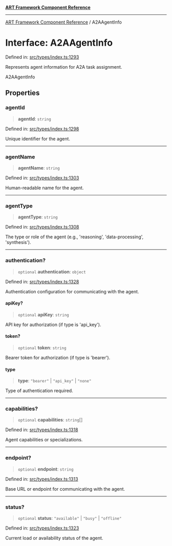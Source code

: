 [**ART Framework Component Reference**](../README.md)

***

[ART Framework Component Reference](../README.md) / A2AAgentInfo

# Interface: A2AAgentInfo

Defined in: [src/types/index.ts:1293](https://github.com/hashangit/ART/blob/1e49ae91e230443ba790ac800658233963b3d60c/src/types/index.ts#L1293)

Represents agent information for A2A task assignment.

 A2AAgentInfo

## Properties

### agentId

> **agentId**: `string`

Defined in: [src/types/index.ts:1298](https://github.com/hashangit/ART/blob/1e49ae91e230443ba790ac800658233963b3d60c/src/types/index.ts#L1298)

Unique identifier for the agent.

***

### agentName

> **agentName**: `string`

Defined in: [src/types/index.ts:1303](https://github.com/hashangit/ART/blob/1e49ae91e230443ba790ac800658233963b3d60c/src/types/index.ts#L1303)

Human-readable name for the agent.

***

### agentType

> **agentType**: `string`

Defined in: [src/types/index.ts:1308](https://github.com/hashangit/ART/blob/1e49ae91e230443ba790ac800658233963b3d60c/src/types/index.ts#L1308)

The type or role of the agent (e.g., 'reasoning', 'data-processing', 'synthesis').

***

### authentication?

> `optional` **authentication**: `object`

Defined in: [src/types/index.ts:1328](https://github.com/hashangit/ART/blob/1e49ae91e230443ba790ac800658233963b3d60c/src/types/index.ts#L1328)

Authentication configuration for communicating with the agent.

#### apiKey?

> `optional` **apiKey**: `string`

API key for authorization (if type is 'api_key').

#### token?

> `optional` **token**: `string`

Bearer token for authorization (if type is 'bearer').

#### type

> **type**: `"bearer"` \| `"api_key"` \| `"none"`

Type of authentication required.

***

### capabilities?

> `optional` **capabilities**: `string`[]

Defined in: [src/types/index.ts:1318](https://github.com/hashangit/ART/blob/1e49ae91e230443ba790ac800658233963b3d60c/src/types/index.ts#L1318)

Agent capabilities or specializations.

***

### endpoint?

> `optional` **endpoint**: `string`

Defined in: [src/types/index.ts:1313](https://github.com/hashangit/ART/blob/1e49ae91e230443ba790ac800658233963b3d60c/src/types/index.ts#L1313)

Base URL or endpoint for communicating with the agent.

***

### status?

> `optional` **status**: `"available"` \| `"busy"` \| `"offline"`

Defined in: [src/types/index.ts:1323](https://github.com/hashangit/ART/blob/1e49ae91e230443ba790ac800658233963b3d60c/src/types/index.ts#L1323)

Current load or availability status of the agent.
